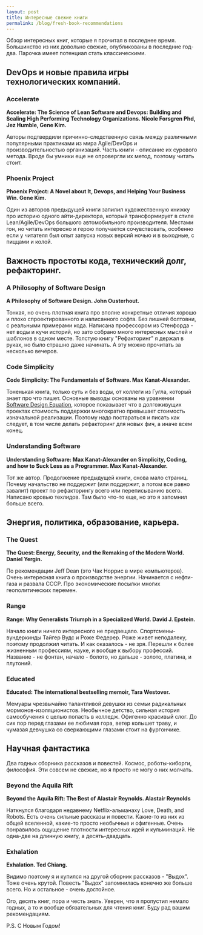 ```yaml
---
layout: post
title: Интересные свежие книги
permalink: /blog/fresh-book-recommendations
---
```

Обзор интересных книг, которые я прочитал в последнее время. Большинство из них довольно свежие, опубликованы в последние год-два. Парочка имеет потенциал стать классическими.

## DevOps и новые правила игры технологических компаний.

### Accelerate

**Accelerate: The Science of Lean Software and Devops: Building and Scaling High Performing Technology Organizations. Nicole Forsgren Phd, Jez Humble, Gene Kim.**

Авторы подтвердили причинно-следственную связь между различными популярными практиками из мира Agile/DevOps и производительностью организаций. Часть книги - описание их сурового метода. Вроде бы умники еще не опровергли их метод, поэтому читать стоит.
<!--more-->

### Phoenix Project

**Phoenix Project: A Novel about It, Devops, and Helping Your Business Win. Gene Kim.**

Один из авторов предыдущей книги запилил художественную книжку про историю одного айти-директора, который трансформирует в стиле Lean/Agile/DevOps большого автомобильного производителя. Местами гон, но читать интересно и герою получается сочувствовать, особенно если у читателя был опыт запуска новых версий ночью и в выходные, с пиццами и колой.

## Важность простоты кода, технический долг, рефакторинг.

### A Philosophy of Software Design

**A Philosophy of Software Design. John Ousterhout.**

Тонкая, но очень плотная книга про вполне конкретные отличия хорошо и плохо спроектированного и написанного софта. Без лишней болтовни, с реальными примерами кода. Написана профессором из Стенфорда - нет воды и кучи историй, но зато собрано много интересных мыслей и шаблонов в одном месте. Толстую книгу "Рефакторинг" я держал в руках, но было страшно даже начинать. А эту можно прочитать за несколько вечеров.

### Code Simplicity

**Code Simplicity: The Fundamentals of Software. Max Kanat-Alexander.**

Тоненькая книга, только суть и без воды, от коллеги из Гугла, который знает про что пишет. Основные выводы основаны на уравнении [Software Design Equation](https://www.codesimplicity.com/post/the-equation-of-software-design/), которое показывает что в долгоживущих проектах стоимость поддержки многократно превышает стоимость изначальной реализации. Поэтому надо постараться и писать как следует, в том числе делать рефакторинг для новых фич, а иначе всем конец.

### Understanding Software

**Understanding Software: Max Kanat-Alexander on Simplicity, Coding, and how to Suck Less as a Programmer. Max Kanat-Alexander.**

Тот же автор. Продолжение предыдущей книги, снова мало страниц. Почему начальство не поддержит (или поддержит, а потом все равно завалит) проект по рефакторингу всего или переписыванию всего. Написано кровью техлидов. Там было что-то еще, но это я запомнил больше всего.

## Энергия, политика, образование, карьера.

### The Quest

**The Quest: Energy, Security, and the Remaking of the Modern World. Daniel Yergin.**

По рекомендации Jeff Dean (это Чак Норрис в мире компьютеров). Очень интересная книга о производстве энергии. Начинается с нефти-газа и развала СССР. Про экономические посылки многих геополитических перемен.

### Range

**Range: Why Generalists Triumph in a Specialized World. David J. Epstein.**

Начало книги ничего интересного не предвещало. Спортсмены-вундеркинды Тайгер Вудс и Роже Федерер. Роже живет неподалеку, поэтому продолжил читать. И как оказалось - не зря. Перешли к более жизненным профессиям, науке, и вообще к выбору профессий. Название - не фонтан, начало - болото, но дальше - золото, платина, и плутоний.

### Educated

**Educated: The international bestselling memoir, Tara Westover.**

Мемуары чрезвычайно талантливой девушки из семьи радикальных мормонов-изоляционистов. Необычное детство, сильная история самообучения с целью попасть в колледж. Офигенно красивый слог. До сих пор перед глазами ее любимая гора, ветер колышет траву, и чумазая девчушка со сверкающими глазами стоит на фургончике.

## Научная фантастика

Два годных сборника рассказов и повестей. Космос, роботы-киборги, философия. Эти совсем не свежие, но я просто не могу о них молчать.

### Beyond the Aquila Rift

**Beyond the Aquila Rift: The Best of Alastair Reynolds. Alastair Reynolds**

Наткнулся благодаря недавнему Netflix-альманаху Love, Death, and Robots. Есть очень сильные рассказы и повести. Какие-то из них из общей вселенной, какие-то просто необычные и офигенные. Очень понравилось ощущение плотности интересных идей и кульминаций. Не одна-две на длинную книгу, а десять-двадцать.

### Exhalation

**Exhalation. Ted Chiang.**

Видимо поэтому я и купился на другой сборник рассказов - "Выдох". Тоже очень крутой. Повесть "Выдох" запомнилась конечно же больше всего. Но и остальное - очень достойное.

Ого, десять книг, пора и честь знать. Уверен, что я пропустил немало годных, а то и вообще обязательных для чтения книг. Буду рад вашим рекомендациям.

P.S. С Новым Годом!